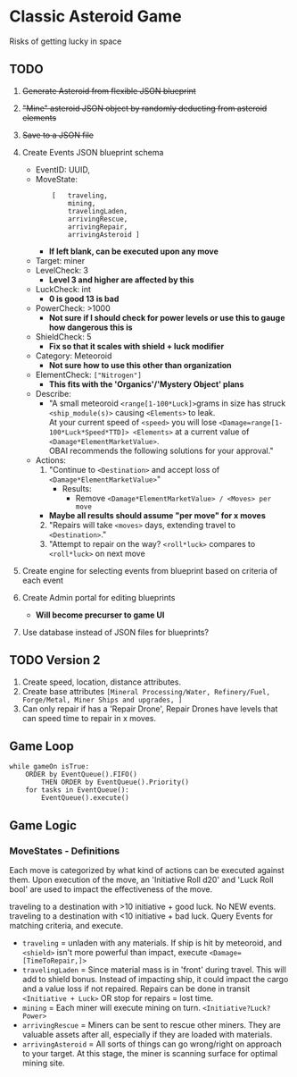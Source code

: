 # Classic Asteroid Game
Risks of getting lucky in space

## TODO
1. ~~Generate Asteroid from flexible JSON blueprint~~
2. ~~"Mine" asteroid JSON object by randomly deducting from asteroid elements~~
3. ~~Save to a JSON file~~
4. Create Events JSON blueprint schema

    * EventID: UUID,
    * MoveState: 
        ```
            [   traveling,
                mining,
                travelingLaden,
                arrivingRescue,
                arrivingRepair,
                arrivingAsteroid ]
        ```
        * **If left blank, can be executed upon any move**
    * Target: miner
    * LevelCheck: 3 
        * **Level 3 and higher are affected by this**
    * LuckCheck: int 
        * **0 is good 13 is bad**
    * PowerCheck: >1000
        * **Not sure if I should check for power levels or use this to gauge how dangerous this is**
    * ShieldCheck: 5 
        * **Fix so that it scales with shield + luck modifier**
    * Category: Meteoroid
        * **Not sure how to use this other than organization**
    * ElementCheck: `["Nitrogen"]`
        * **This fits with the 'Organics'/'Mystery Object' plans**
    * Describe: 
      * "A small meteoroid `<range[1-100*Luck]>`grams in size has struck `<ship_module(s)>` causing `<Elements>` to leak.  
        At your current speed of `<speed>` you will lose `<Damage=range[1-100*Luck*Speed*TTD]> <Elements>` at a current value of `<Damage*ElementMarketValue>`.  
        OBAI recommends the following solutions for your approval."
    * Actions: 
      1. "Continue to `<Destination>` and accept loss of `<Damage*ElementMarketValue>`"
         * Results: 
           * Remove `<Damage*ElementMarketValue> / <Moves> per move`
        * **Maybe all results should assume "per move" for x moves**
      2. "Repairs will take `<moves>` days, extending travel to `<Destination>`."
      3. "Attempt to repair on the way? `<roll*luck>` compares to `<roll*luck>` on next move 
5. Create engine for selecting events from blueprint based on criteria of each event
6. Create Admin portal for editing blueprints
   * **Will become precurser to game UI**
7. Use database instead of JSON files for blueprints?

## TODO Version 2
1. Create speed, location, distance attributes.
1. Create base attributes `[Mineral Processing/Water, Refinery/Fuel, Forge/Metal, Miner Ships and upgrades, ]`
1. Can only repair if has a 'Repair Drone', Repair Drones have levels that can speed time to repair in x moves.

## Game Loop
```
while gameOn isTrue:
	ORDER by EventQueue().FIFO()
		THEN ORDER by EventQueue().Priority()
    for tasks in EventQueue():
        EventQueue().execute()
```
## Game Logic
### MoveStates - Definitions
Each move is categorized by what kind of actions can be executed against them.  Upon execution of the move, an 'Initiative Roll d20' and 'Luck Roll bool' are used to impact the effectiveness of the move.

traveling to a destination with >10 initiative + good luck. No NEW events.  
traveling to a destination with <10 initiative + bad luck. Query Events for matching criteria, and execute.  

* `traveling` = unladen with any materials. If ship is hit by meteoroid, and `<shield>` isn't more powerful than impact, execute `<Damage=[TimeToRepair,]>`
* `travelingLaden` = Since material mass is in 'front' during travel.  This will add to shield bonus.  Instead of impacting ship, it could impact the cargo and a value loss if not repaired.  Repairs can be done in transit `<Initiative + Luck>` OR stop for repairs = lost time.
* `mining` = Each miner will execute mining on turn. `<Initiative?Luck?Power>`
* `arrivingRescue` = Miners can be sent to rescue other miners.  They are valuable assets after all, especially if they are loaded with materials.
* `arrivingAsteroid` = All sorts of things can go wrong/right on approach to your target. At this stage, the miner is scanning surface for optimal mining site.  